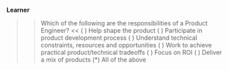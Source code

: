 **Learner**

>> Which of the following are the responsibilities of a Product Engineer? <<
( ) Help shape the product
( ) Participate in product development process
( ) Understand technical constraints, resources and opportunities
( ) Work to achieve practical product/technical tradeoffs
( ) Focus on ROI
( ) Deliver a mix of products
(*) All of the above
